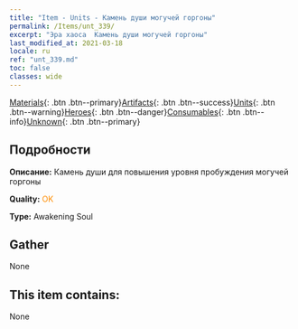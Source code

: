 ```yaml
---
title: "Item - Units - Камень души могучей горгоны"
permalink: /Items/unt_339/
excerpt: "Эра хаоса  Камень души могучей горгоны"
last_modified_at: 2021-03-18
locale: ru
ref: "unt_339.md"
toc: false
classes: wide
---
```

 [Materials](/ru/Items/){: .btn .btn--primary}[Artifacts](/ru/Items/Artifacts/){: .btn .btn--success}[Units](/ru/Items/Units/){: .btn .btn--warning}[Heroes](/ru/Items/Heroes/){: .btn .btn--danger}[Consumables](/ru/Items/Consumables/){: .btn .btn--info}[Unknown](/ru/Items/Unknown/){: .btn .btn--primary}

## Подробности
 **Описание:** Камень души для повышения уровня пробуждения могучей горгоны

 **Quality:** <span style="color: #FF8C00">OK</span>

 **Type:** Awakening Soul

## Gather

  None

## This item contains:

  None

